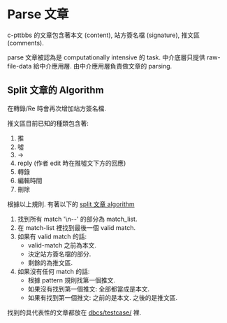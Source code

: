 # Parse 文章

c-pttbbs 的文章包含著本文 (content), 站方簽名檔 (signature), 推文區 (comments).

parse 文章被認為是 computationally intensive 的 task. 中介底層只提供 raw-file-data 給中介應用層. 由中介應用層負責做文章的 parsing.


## Split 文章的 Algorithm

在轉錄/Re 時會再次增加站方簽名檔.

推文區目前已知的種類包含著:
1. 推
2. 噓
3. ->
4. reply (作者 edit 時在推噓文下方的回應)
5. 轉錄
6. 編輯時間
7. 刪除

根據以上規則. 有著以下的 [split 文章 algorithm](https://github.com/Ptt-official-app/go-pttbbsweb/blob/main/dbcs/split_article_signature_comments_dbcs.go)

1. 找到所有 match '\n--' 的部分為 match_list.
2. 在 match-list 裡找到最後一個 valid match.
3. 如果有 valid match 的話:
    * valid-match 之前為本文.
    * 決定站方簽名檔的部分.
    * 剩餘的為推文區.
4. 如果沒有任何 match 的話:
    * 根據 pattern 規則找第一個推文.
    * 如果沒有找到第一個推文: 全部都當成是本文.
    * 如果有找到第一個推文: 之前的是本文. 之後的是推文區.

找到的具代表性的文章都放在 [dbcs/testcase/](https://github.com/Ptt-official-app/go-pttbbsweb/tree/main/dbcs/testcase) 裡.
